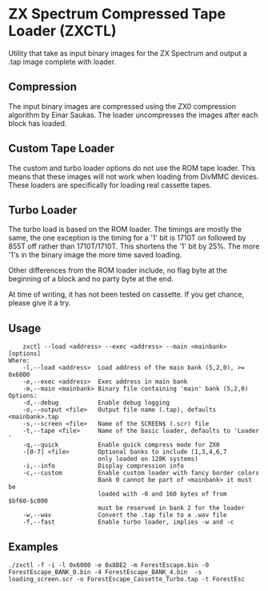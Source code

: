 # ZX Spectrum Compressed Tape Loader (ZXCTL)

Utility that take as input binary images for the ZX Spectrum and output a .tap image complete with loader.

## Compression

The input binary images are compressed using the ZX0 compression algorithm by Einar Saukas. The loader uncompresses the images after each block has loaded.

## Custom Tape Loader

The custom and turbo loader options do not use the ROM tape loader. This means that these images will not work when loading from DivMMC devices. These loaders are specifically for loading real cassette tapes.

## Turbo Loader

The turbo load is based on the ROM loader. The timings are mostly the same, the one exception is the timing for a '1' bit is 1710T on followed by 855T off rather than 1710T/1710T. This shortens the '1' bit by 25%. The more '1's in the binary image the more time saved loading.

Other differences from the ROM loader include, no flag byte at the beginning of a block and no party byte at the end.

At time of writing, it has not been tested on cassette. If you get chance, please give it a try.

## Usage

```
	zxctl --load <address> --exec <address> --main <mainbank> [options]
Where:
	-l,--load <address>  Load address of the main bank (5,2,0), >= 0x6000
	-e,--exec <address>  Exec address in main bank
	-m,--main <mainbank> Binary file containing 'main' bank (5,2,0)
Options:
	-d,--debug           Enable debug logging
	-o,--output <file>   Output file name (.tap), defaults <mainbank>.tap
	-s,--screen <file>   Name of the SCREEN$ (.scr) file
	-t,--tape <file>     Name of the basic loader, defaults to 'Loader    '
	-q,--quick           Enable quick compress mode for ZX0
	-[0-7] <file>        Optional banks to include (1,3,4,6,7
	                     only loaded on 128K systems)
	-i,--info            Display compression info
	-c,--custom          Enable custom loader with fancy border colors
	                     Bank 0 cannot be part of <mainbank> it must be
	                     loaded with -0 and 160 bytes of from $bf60-$c000
	                     must be reserved in bank 2 for the loader
	-w,--wav             Convert the .tap file to a .wav file
	-f,--fast            Enable turbo loader, implies -w and -c
```

## Examples

```
./zxctl -f -i -l 0x6000 -e 0x8BE2 -m ForestEscape.bin -0 ForestEscape_BANK_0.bin -4 ForestEscape_BANK_4.bin  -s loading_screen.scr -o ForestEscape_Cassette_Turbo.tap -t ForestEsc
```
